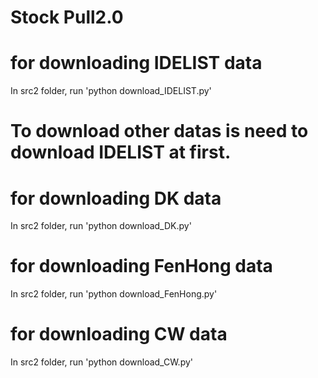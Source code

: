 <!-- @format -->

# **Stock Pull2.0**

# for downloading IDELIST data
In src2 folder, run 'python download_IDELIST.py'

# To download other datas is need to download IDELIST at first.

# for downloading DK data
In src2 folder, run 'python download_DK.py'

# for downloading FenHong data
In src2 folder, run 'python download_FenHong.py'

# for downloading CW data
In src2 folder, run 'python download_CW.py'
